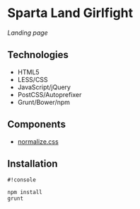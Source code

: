 # Sparta Land Girlfight

_Landing page_

## Technologies

- HTML5
- LESS/CSS
- JavaScript/jQuery
- PostCSS/Autoprefixer
- Grunt/Bower/npm

## Components

- [normalize.css](https://github.com/necolas/normalize.css/)

## Installation

```
#!console

npm install
grunt
```
